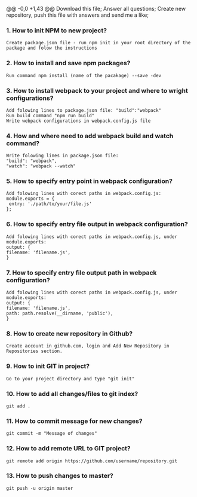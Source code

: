 @@ -0,0 +1,43 @@
Download this file;
Answer all questions;
Create new repository, push this file with answers and send me a like;

### 1. How to init NPM to new project?
    Create package.json file - run npm init in your root directory of the package and folow the instructions
### 2. How to install and save npm packages?
    Run command npm install (name of the pacakage) --save -dev
### 3. How to install webpack to your project and where to wright configurations?
    Add folowing lines to package.json file: "build":"webpack"
    Run build command "npm run build"
    Write webpack configurations in webpack.config.js file
### 4. How and where need to add webpack build and watch command?
    Write folowing lines in package.json file:
    "build": "webpack",
    "watch": "webpack --watch"
### 5. How to specify entry point in webpack configuration?
    Add folowing lines with corect paths in webpack.config.js:
    module.exports = {
     entry: './path/to/your/file.js'
    };
### 6. How to specify entry file output in webpack configuration?
    Add folowing lines with corect paths in webpack.config.js, under module.exports:
    output: {
    filename: 'filename.js',
    }
### 7. How to specify entry file output path in webpack configuration?
    Add folowing lines with corect paths in webpack.config.js, under module.exports:
    output: {
    filename: 'filename.js',
    path: path.resolve(__dirname, 'public'),
    }
### 8. How to create new repository in Github?
    Create account in github.com, login and Add New Repository in Repositories section. 
### 9. How to init GIT in project?
    Go to your project directory and type "git init"
### 10. How to add all changes/files to git index?
    git add .
### 11. How to commit message for new changes?
    git commit -m "Message of changes" 
### 12. How to add remote URL to GIT project?
    git remote add origin https://github.com/username/repository.git
### 13. How to push changes to master?
    git push -u origin master
